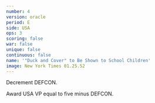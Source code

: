 ```yaml
---
number: 4
version: oracle
period: E
side: USA
ops: 3
scoring: false
war: false
unique: false
continuous: false
name: '"Duck and Cover" to Be Shown to School Children'
image: New York Times 01.25.52
---
```

Decrement DEFCON.

Award USA VP equal to five minus DEFCON.
